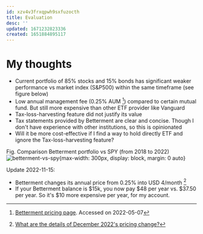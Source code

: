 ```yaml
---
id: xzv4v3frxqpwh9sxfuzocth
title: Evaluation
desc: ''
updated: 1671232823336
created: 1651884895117
---
```

# My thoughts

- Current portfolio of 85% stocks and 15% bonds has significant weaker performance vs market index (S&P500) within the same timeframe (see figure below)
- Low annual management fee (0.25% AUM [^1]) compared to certain mutual fund. But still more expensive than other ETF provider like Vanguard
- Tax-loss-harvesting feature did not justify its value
- Tax statements provided by Betterment are clear and concise. Though I don't have experience with other institutions, so this is opinionated
- Will it be more cost-effective if I find a way to hold directly ETF and ignore the Tax-loss-harvesting feature?

Fig. Comparison Betterment portfolio vs SPY (from 2018 to 2022)
![betterment-vs-spy](https://ik.imagekit.io/casa/h7b-dendron/20220507_betterment_vs_spy_03iM77LZk.PNG?ik-sdk-version=javascript-1.4.3&updatedAt=1651879831468){max-width: 300px, display: block, margin: 0 auto}

[^1]: [Betterment pricing page](https://www.betterment.com/pricing). Accessed on 2022-05-07

Update 2022-11-15:
- Betterment changes its annual price from 0.25% into USD 4/month [^2]
- If your Betterment balance is $15k, you now pay $48 per year vs. $37.50 per year. So it's $10 more expensive per year, for my account.

[^2]: [What are the details of December 2022's pricing change?](https://www.betterment.com/help/pricing-change)